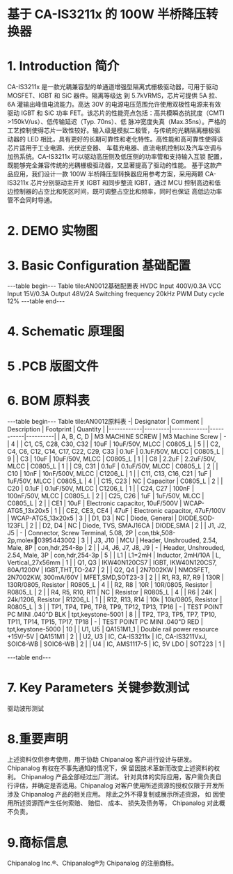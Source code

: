 # 基于 CA-IS3211x 的 100W 半桥降压转换器


# 1. Introduction 简介
CA-IS3211x 是一款光耦兼容型的单通道增强型隔离式栅极驱动器，可用于驱动 MOSFET、IGBT 和 SiC 器件。隔离等级达
到 5.7kVRMS，芯片可提供 5A 拉、6A 灌输出峰值电流能力。高达 30V 的电源电压范围允许使用双极性电源来有效驱动
IGBT 和 SiC 功率 FET。该芯片的性能亮点包括：高共模瞬态抗扰度（CMTI >150kV/us）、低传输延迟（Typ. 70ns）、低
脉冲宽度失真（Max.35ns）。严格的工艺控制使得芯片一致性较好。输入级是模拟二极管，与传统的光耦隔离栅极驱
动器的 LED 相比，具有更好的长期可靠性和老化特性。高性能和高可靠性使得该芯片适用于工业电源、光伏逆变器、
车载充电器、直流电机控制以及汽车空调与加热系统。CA-IS3211x 可以驱动高压侧及低压侧的功率管和支持输入互锁
配置，既能够完全兼容传统的光耦栅极驱动器，又显著提高了驱动的性能。
基于这款产品应用，我们设计一款 100W 半桥降压型转换器应用参考方案，采用两颗 CA-IS3211x 芯片分别驱动主开关
IGBT 和同步整流 IGBT，通过 MCU 控制高边和低边控制器的占空比和死区时间，既可调整占空比和频率，同时也保证
高低边功率管不会同时导通。


#  2. DEMO 实物图


# 3. Basic Configuration 基础配置
---table begin---
Table tile:AN0012基础配置表
HVDC Input  400V/0.3A
VCC Input  15V/0.3A
Output  48V/2A
Switching frequency 20kHz
PWM Duty cycle  12%
---table end---


# 4. Schematic 原理图


# 5 .PCB 版图文件


# 6. BOM 原料表
---table begin---
Table tile:AN0012原料表
-| Designator | Comment | Description | Footprint | Quantity |
|------------|---------|-------------|-----------|----------|
| A, B, C, D | M3 MACHINE SCREW | M3 Machine Screw | - | 4 |
| C1, C5, C28, C30, C32 | 10uF | 10uF/50V, MLCC | C0805_L | 5 |
| C2, C4, C6, C12, C14, C17, C22, C29, C33 | 0.1uF | 0.1uF/50V, MLCC | C0805_L | 9 |
| C3 | 10uF | 10uF/50V, MLCC | C0805_L | 1 |
| C8 | 2.2uF | 2.2uF/50V, MLCC | C0805_L | 1 |
| C9, C31 | 0.1uF | 0.1uF/50V, MLCC | C0805_L | 2 |
| C10 | 10nF | 10nF/500V, MLCC | C1206_L | 1 |
| C11, C13, C16, C21 | 1uF | 1uF/50V, MLCC | C0805_L | 4 |
| C15, C23 | NC | Capacitor | C0805_L | 2 |
| C20 | 0.1uF | 0.1uF/50V, MLCC | C1206_L | 1 |
| C24, C27 | 100nF | 100nF/50V, MLCC | C0805_L | 2 |
| C25, C26 | 1uF | 1uF/50V, MLCC | C0805_L | 2 |
| CE1 | 10uF | Electronic capacitor, 10uF/500V | WCAP-ATG5_13x20x5 | 1 |
| CE2, CE3, CE4 | 47uF | Electronic capacitor, 47uF/100V | WCAP-ATG5_13x20x5 | 3 |
| D1, D3 | NC | Diode, General | DIODE,SOD-123FL | 2 |
| D2, D4 | NC | Diode, TVS, SMAJ16CA | DIODE,SMA | 2 |
| J1, J2, J5 | - | Connector, Screw Terminal, 5.08, 2P | con,tbk,508-2p,molex￾0395443002 | 3 |
| J3, J10 | MCU | Header, Unshrouded, 2.54, Male, 8P | con,hdr,254-8p | 2 |
| J4, J6, J7, J8, J9 | - | Header, Unshrouded, 2.54, Male, 3P | con,hdr,254-3p | 5 |
| L1 | L1=2mH | Inductor, 2mH/10A | L, Vertical_27x56mm | 1 |
| Q1, Q3 | IKW40N120CS7 | IGBT, IKW40N120CS7, 80A/1200V | IGBT,THT,TO-247 | 2 |
| Q2, Q4 | 2N7002KW | NMOSFET, 2N7002KW, 300mA/60V | MFET,SMD,SOT23-3 | 2 |
| R1, R3, R7, R9 | 130R | 130R/0805, Resistor | R0805_L | 4 |
| R2, R8 | 10R | 10R/0805, Resistor | R0805_L | 2 |
| R4, R5, R10, R11 | NC | Resistor | R0805_L | 4 |
| R6 | 24K | 24k/1206, Resistor | R1206_L | 1 |
| R12, R13, R14 | 10k | 10k/0805, Resistor | R0805_L | 3 |
| TP1, TP4, TP6, TP8, TP9, TP12, TP13, TP16 | - | TEST POINT PC MINI .040"D BLK | tpt,keystone-5001 | 8 |
| TP2, TP3, TP5, TP7, TP10, TP11, TP14, TP15, TP17, TP18 | - | TEST POINT PC MINI .040"D RED | tpt,keystone-5000 | 10 |
| U1, U5 | QA151M1_1 | Double rail power resource +15V/-5V | QA151M1 | 2 |
| U2, U3 | IC, CA-IS3211x | IC, CA-IS3211VxJ, SOIC6-WB | SOIC6-WB | 2 |
| U4 | IC, AMS1117-5 | IC, 5V LDO | SOT223 | 1 |

---table end---



# 7. Key Parameters 关键参数测试
 驱动波形测试


# 8.重要声明
上述资料仅供参考使用，用于协助 Chipanalog 客户进行设计与研发。Chipanalog 有权在不事先通知的情况下，保
留因技术革新而改变上述资料的权利。
Chipanalog 产品全部经过出厂测试。 针对具体的实际应用，客户需负责自行评估，并确定是否适用。Chipanalog
对客户使用所述资源的授权仅限于开发所涉及 Chipanalog 产品的相关应用。 除此之外不得复制或展示所述资源， 如
因使用所述资源而产生任何索赔、 赔偿、 成本、 损失及债务等， Chipanalog 对此概不负责。


# 9.商标信息
Chipanalog Inc.®、Chipanalog®为 Chipanalog 的注册商标。



